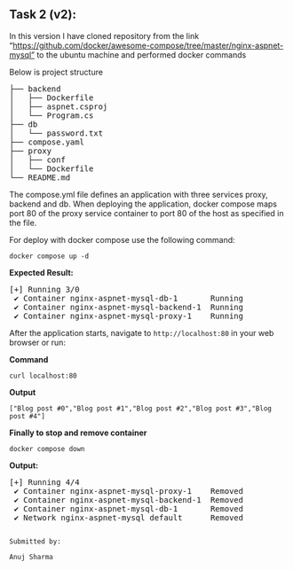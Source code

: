 







## Task 2 (v2):

 In this version I have cloned repository from the link “https://github.com/docker/awesome-compose/tree/master/nginx-aspnet-mysql” to the ubuntu machine and performed docker commands





Below is project structure
<pre>
├── backend
│   ├── Dockerfile
│   ├── aspnet.csproj
│   └── Program.cs
├── db
│   └── password.txt
├── compose.yaml
├── proxy
│   ├── conf
│   └── Dockerfile
└── README.md
</pre>
The compose.yml file defines an application with three services proxy, backend and db. When deploying the application, docker compose maps port 80 of the proxy service container to port 80 of the host as specified in the file.

For deploy with docker compose use the following command:

  ``docker compose up -d``

**Expected Result:**
<pre>
[+] Running 3/0
 ✔ Container nginx-aspnet-mysql-db-1       Running                             0.0s
 ✔ Container nginx-aspnet-mysql-backend-1  Running                             0.0s
 ✔ Container nginx-aspnet-mysql-proxy-1    Running                             0.0s
</pre>

After the application starts, navigate to `http://localhost:80` in your web browser or run:

**Command**

``curl localhost:80``

**Output**

`["Blog post #0","Blog post #1","Blog post #2","Blog post #3","Blog post #4"]`

**Finally to stop and remove container**

``docker compose down``

**Output:**
<pre>
[+] Running 4/4
 ✔ Container nginx-aspnet-mysql-proxy-1    Removed                             0.0s
 ✔ Container nginx-aspnet-mysql-backend-1  Removed                             0.0s
 ✔ Container nginx-aspnet-mysql-db-1       Removed                             0.0s
 ✔ Network nginx-aspnet-mysql_default      Removed                             0.1s
</pre>

                                                                                                       Submitted by:
                                                                                                         Anuj Sharma
